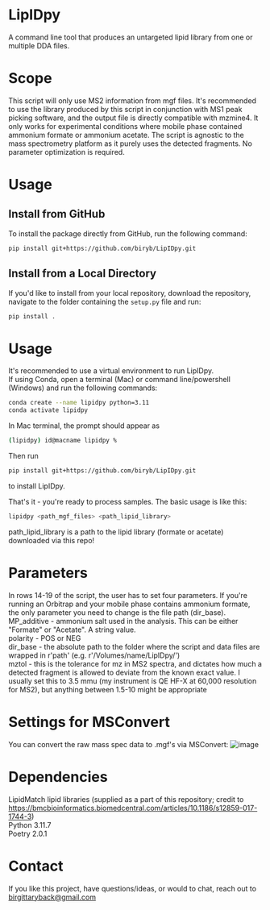 # LipIDpy
A command line tool that produces an untargeted lipid library from one or multiple DDA files.

# Scope
This script will only use MS2 information from mgf files. It's recommended to use the library produced by this script in conjunction with MS1 peak picking software, and the output file is directly compatible with mzmine4. It only works for experimental conditions where mobile phase contained ammonium formate or ammonium acetate.
The script is agnostic to the mass spectrometry platform as it purely uses the detected fragments. No parameter optimization is required.

# Usage
## Install from GitHub

To install the package directly from GitHub, run the following command:
```bash
pip install git+https://github.com/biryb/LipIDpy.git
```

## Install from a Local Directory

If you'd like to install from your local repository, download the repository, navigate to the folder containing the `setup.py` file and run:
```bash
pip install .
```

# Usage

It's recommended to use a virtual environment to run LipIDpy.<br>
If using Conda, open a terminal (Mac) or command line/powershell (Windows) and run the following commands:<br>

```bash
conda create --name lipidpy python=3.11
conda activate lipidpy
```

In Mac terminal, the prompt should appear as
```bash
(lipidpy) id@macname lipidpy %                                                                         
```

Then run
```bash
pip install git+https://github.com/biryb/LipIDpy.git
```
to install LipIDpy.<br>

That's it - you're ready to process samples. The basic usage is like this:

```bash
lipidpy <path_mgf_files> <path_lipid_library>
```
path_lipid_library is a path to the lipid library (formate or acetate) downloaded via this repo!

# Parameters
In rows 14-19 of the script, the user has to set four parameters. If you're running an Orbitrap and your mobile phase contains ammonium formate, the only parameter you
need to change is the file path (dir_base).</br>
MP_additive - ammonium salt used in the analysis. This can be either "Formate" or "Acetate". A string value.</br>
polarity - POS or NEG</br>
dir_base - the absolute path to the folder where the script and data files are wrapped in r'path' (e.g. r'/Volumes/name/LipIDpy/')</br>
mztol - this is the tolerance for mz in MS2 spectra, and dictates how much a detected fragment is allowed to deviate from the known exact value. I usually set this to 3.5 mmu (my instrument is QE HF-X at 60,000 resolution for MS2), but anything between 1.5-10 might be appropriate

# Settings for MSConvert
You can convert the raw mass spec data to .mgf's via MSConvert:
![image](https://github.com/user-attachments/assets/41167f3e-1844-4fc6-afae-ad7680747e7d)

# Dependencies
LipidMatch lipid libraries (supplied as a part of this repository; credit to https://bmcbioinformatics.biomedcentral.com/articles/10.1186/s12859-017-1744-3)<br> 
Python 3.11.7 <br>
Poetry 2.0.1<br>

# Contact
If you like this project, have questions/ideas, or would to chat, reach out to birgittaryback@gmail.com

